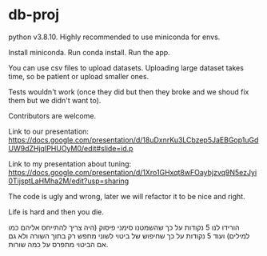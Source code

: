 # db-proj

python v3.8.10.
Highly recommended to use miniconda for envs.

Install miniconda.
Run conda install.
Run the app.

You can use csv files to upload datasets.
Uploading large dataset takes time, so be patient or upload smaller ones.

Tests wouldn't work (once they did but then they broke and we shoud fix them but we didn't want to).

Contributors are welcome.

Link to our presentation:
https://docs.google.com/presentation/d/18uDxnrKu3LCbzep5JaEBGop1uGdUW9dZHjqIPHUOyM0/edit#slide=id.p

Link to my presentation about tuning:
https://docs.google.com/presentation/d/1Xro1GHxqt8wFOaybjzvq9N5ezJyi0TijsptLaHMha2M/edit?usp=sharing

The code is ugly and wrong, later we will refactor it to be nice and right.

Life is hard and then you die.


הורידו לנו 5 נקודות על כך שהשמטנו סימני פיסוק (היה צריך להתייחס אליהם כמו למילים)
ועוד 5 נקודות על כך שחיפוש של ביטוי לשוני מחפש רק בתוך השורה ולא גם אם הביטוי מתפרס על כמה שורות. 
